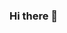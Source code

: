 ### Hi there 👋

<!--
**anca-grigoras/anca-grigoras** is a ✨ _special_ ✨ repository because its `README.md` (this file) appears on your GitHub profile.

Here are some ideas to get you started:

- 🔭 I’m currently working on ...
- 🌱 I’m currently learning ...
- 👯 I’m looking to collaborate on ...
- 🤔 I’m looking for help with ...
- 💬 Ask me about ...
- 📫 How to reach me: ...
- ⚡ Fun fact: ...

---

### 📚 My favorite books

<p>
    <img src="https://m.media-amazon.com/images/I/91bobQSPQrL._SL1500_.jpg" alt="design patters book"/>
    <img src="https://m.media-amazon.com/images/I/41UCHSjG7XL._SX342_SY445_.jpg" alt="kotlin book"/>
</p>

---

-->

